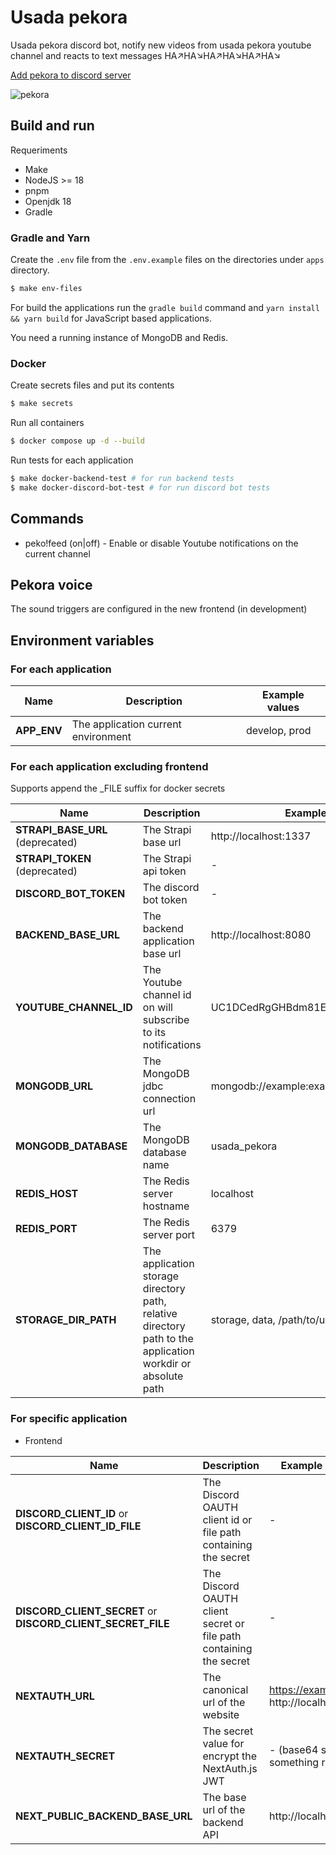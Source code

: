 # Usada pekora
Usada pekora discord bot, notify new videos from usada pekora youtube channel and reacts to text messages HA↗HA↘HA↗HA↘HA↗HA↘

[Add pekora to discord server](https://discord.com/api/oauth2/authorize?client_id=755159995720532028&permissions=3668032&scope=bot)

![pekora](https://64.media.tumblr.com/5c773af807b50ce0f223032570aae9fe/8c875e418b8e2de3-1e/s512x512u_c1/1eb8ddee17e52516a4e1f697715ef03ddb86424a.png)

## Build and run

Requeriments
* Make
* NodeJS >= 18
* pnpm
* Openjdk 18
* Gradle

### Gradle and Yarn

Create the ```.env``` file from the ```.env.example``` files on the directories under ```apps``` directory.

```sh
$ make env-files
```

For build the applications run the ```gradle build``` command and ```yarn install && yarn build``` for JavaScript based applications.

You need a running instance of MongoDB and Redis.

### Docker

Create secrets files and put its contents

```sh
$ make secrets
```

Run all containers

```sh
$ docker compose up -d --build
```

Run tests for each application

```sh
$ make docker-backend-test # for run backend tests
$ make docker-discord-bot-test # for run discord bot tests
```

## Commands
* peko!feed (on|off) - Enable or disable Youtube notifications on the current channel

## Pekora voice
The sound triggers are configured in the new frontend (in development)

## Environment variables

### For each application

| Name        | Description                         | Example values |
|-------------|-------------------------------------|----------------|
| **APP_ENV** | The application current environment | develop, prod  |

### For each application excluding frontend

Supports append the _FILE suffix for docker secrets

| Name                             | Description                                                                                                 | Example values                               |
|----------------------------------|-------------------------------------------------------------------------------------------------------------|----------------------------------------------|
| **STRAPI_BASE_URL** (deprecated) | The Strapi base url                                                                                         | http://localhost:1337                        |
| **STRAPI_TOKEN** (deprecated)    | The Strapi api token                                                                                        | -                                            |
| **DISCORD_BOT_TOKEN**            | The discord bot token                                                                                       | -                                            |
| **BACKEND_BASE_URL**             | The backend application base url                                                                            | http://localhost:8080                        |
| **YOUTUBE_CHANNEL_ID**           | The Youtube channel id on will subscribe to its notifications                                               | UC1DCedRgGHBdm81E1llLhOQ                     |
| **MONGODB_URL**                  | The MongoDB jdbc connection url                                                                             | mongodb://example:example@localhost:27017    |
| **MONGODB_DATABASE**             | The MongoDB database name                                                                                   | usada_pekora                                 |
| **REDIS_HOST**                   | The Redis server hostname                                                                                   | localhost                                    |
| **REDIS_PORT**                   | The Redis server port                                                                                       | 6379                                         |
| **STORAGE_DIR_PATH**             | The application storage directory path, relative directory path to the application workdir or absolute path | storage, data, /path/to/usada_pekora/storage |

### For specific application

* Frontend

| Name                                                        | Description                                                        | Example values                        |
|-------------------------------------------------------------|--------------------------------------------------------------------|---------------------------------------|
| **DISCORD_CLIENT_ID** or **DISCORD_CLIENT_ID_FILE**         | The Discord OAUTH client id or file path containing the secret     | -                                     |
| **DISCORD_CLIENT_SECRET** or **DISCORD_CLIENT_SECRET_FILE** | The Discord OAUTH client secret or file path containing the secret | -                                     |
| **NEXTAUTH_URL**                                            | The canonical url of the website                                   | https://example.com, http://localhost |
| **NEXTAUTH_SECRET**                                         | The secret value for encrypt the NextAuth.js JWT                   | - (base64 string or something random) |
| **NEXT_PUBLIC_BACKEND_BASE_URL**                            | The base url of the backend API                                    | http://localhost:8080                 |
